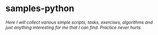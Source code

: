 # samples-python

<h6>Here I will collect various simple scripts, tasks, exercises, algorithms and just anything interesting for me that I can find. Practice never hurts.<h6>
